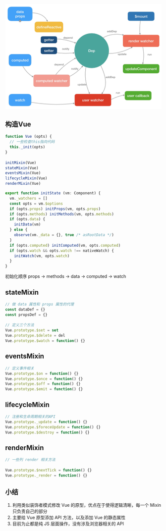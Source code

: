 ![原理图](../../img/reactive.png)
## 构造Vue
```javascript
function Vue (opts) {
  // 一些检查this指向代码
  this._init(opts)
}

initMixin(Vue)
stateMixin(Vue)
eventsMixin(Vue)
lifecycleMixin(Vue)
renderMixin(Vue)
```
```javascript
export function initState (vm: Component) {
  vm._watchers = []
  const opts = vm.$options
  if (opts.props) initProps(vm, opts.props)
  if (opts.methods) initMethods(vm, opts.methods)
  if (opts.data) {
    initData(vm)
  } else {
    observe(vm._data = {}, true /* asRootData */)
  }
  if (opts.computed) initComputed(vm, opts.computed)
  if (opts.watch && opts.watch !== nativeWatch) {
    initWatch(vm, opts.watch)
  }
}
```
初始化顺序 props -> methods -> data -> computed -> watch

## stateMixin
```javascript
// 做 data 属性和 props 属性的代理
const dataDef = {}
const propsDef = {}

// 定义三个方法
Vue.prototype.$set = set
Vue.prototype.$delete = del
Vue.prototype.$watch = function() {}
```

## eventsMixin
```javascript
// 定义事件相关
Vue.prototype.$on = function() {}
Vue.prototype.$once = function() {}
Vue.prototype.$off = function() {}
Vue.prototype.$emit = function() {}
```

## lifecycleMixin
```javascript
// 注册和生命周期相关的API
Vue.prototype._update = function() {}
Vue.prototype.$foreceUpdate = function() {}
Vue.prototype.$destroy = function() {}
```

## renderMixin
```javascript
// 一些列 render 相关方法

Vue.prototype.$nextTick = function() {}
Vue.prototype._render = function() {}
```

## 小结
1. 利用类似装饰者模式修改 Vue 的原型，优点在于使得逻辑清晰，每一个 Mixin 只负责自己的部分
2. 主要给 Vue 原型添加 API 方法，以及添加 Vue 的静态属性
3. 目前为止都是纯 JS 层面操作，没有涉及浏览器相关的 API